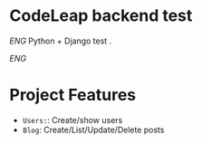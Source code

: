 # CodeLeap backend test



_*ENG*_ Python + Django test .



_*ENG*_
# Project Features
- `Users:`: Create/show users
- `Blog`: Create/List/Update/Delete posts





